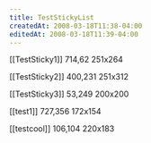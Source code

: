 ```yaml
---
title: TestStickyList
createdAt: 2008-03-18T11:38-04:00
editedAt: 2008-03-18T11:39-04:00
---
```


[[TestSticky1]] 714,62 251x264

[[TestSticky2]] 400,231 251x312

[[TestSticky3]] 53,249 200x200

[[test1]] 727,356 172x154

[[testcool]] 106,104 220x183


